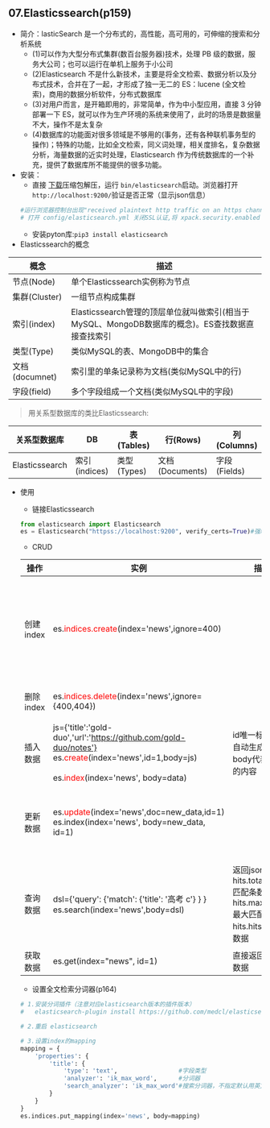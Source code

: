 ## 07.Elasticssearch(p159)
- 简介：lasticSearch 是一个分布式的，高性能，高可用的，可伸缩的搜索和分析系统
    - (1)可以作为大型分布式集群(数百台服务器)技术，处理 PB 级的数据，服务大公司；也可以运行在单机上服务于小公司
    - (2)Elasticsearch 不是什么新技术，主要是将全文检索、数据分析以及分布式技术，合并在了一起，才形成了独一无二的 ES：lucene (全文检索)，商用的数据分析软件，分布式数据库
    - (3)对用户而言，是开箱即用的，非常简单，作为中小型应用，直接 3 分钟部署一下 ES，就可以作为生产环境的系统来使用了，此时的场景是数据量不大，操作不是太复杂
    - (4)数据库的功能面对很多领域是不够用的(事务，还有各种联机事务型的操作)；特殊的功能，比如全文检索，同义词处理，相关度排名，复杂数据分析，海量数据的近实时处理，Elasticsearch 作为传统数据库的一个补充，提供了数据库所不能提供的很多功能。
- 安装：
    - 直接 [下载](https://www.elastic.co/cn/downloads/elasticsearch)压缩包解压，运行 `bin/elasticsearch`启动。浏览器打开`http://localhost:9200/`验证是否正常（显示json信息）
    ```python
    #运行浏览器控制台出现"received plaintext http traffic on an https channel, closing connection Netty4HttpChannel{localAddress=/[0:0:0:0:0:0:0:1]:9200"
    # 打开 config/elasticsearch.yml 关闭SSL认证,将 xpack.security.enabled 设置成 false
    ```
    - 安装pyton库:`pip3 install elasticsearch`
- Elasticssearch的概念

概念|描述
---|---
节点(Node)|单个Elasticssearch实例称为节点
集群(Cluster)|一组节点构成集群
索引(index)|Elasticssearch管理的顶层单位就叫做索引(相当于MySQL、MongoDB数据库的概念)。ES查找数据直接查找索引
类型(Type)|类似MySQL的表、MongoDB中的集合
文档(documnet)|索引里的单条记录称为文档(类似MySQL中的行)
字段(field)|多个字段组成一个文档(类似MySQL中的字段)


> 用关系型数据库的类比Elasticssearch:

关系型数据库| DB|表(Tables)|行(Rows)|列(Columns)
 ---|---|---|---|---
Elasticssearch|索引(indices)|类型(Types)|文档(Documents)|字段(Fields)

- 使用
    - 链接Elasticssearch
    ```python
    from elasticsearch import Elasticsearch
    es = Elasticsearch("httpss://localhost:9200", verify_certs=True)#强制SSL验证,注意"httpss".httpss://[user:pwd^]hostname:port
    ```

    - CRUD

    操作|实例|描述|其他
    ---|---|---|---
    创建index|es.<span style="color:red">indices.create</span>(index='news',ignore=400)||如果创建失败返回的`status=400`表示已经存在，ignore=400则忽略改错误否则抛异常
    删除index|es.<span style="color:red">indices.delete</span>(index='news',ignore={400,404})||404不存在（http code套进来了？）
    插入数据|js={'title':'gold-duo','url':'https://github.com/gold-duo/notes'}</br>es.<span style="color:red">create</span>(index='news',id=1,body=js)</br></br>es.<span style="color:red">index</span>(index='news', body=data)|id唯一标识(无则自动生成)，body代表文档的内容|es.create调用的是es.index
    更新数据|es.<span style="color:red">update</span>(index='news',doc=new_data,id=1)</font></br>es.index(index='news', body=new_data, id=1)||如上es.index既可插入又可更新，所以当数据不存在则更新
    查询数据|dsl={'query': {'match': {'title': '高考 c'} } }</br>es.search(index='news',body=dsl)|返回json:</br>hits.total.value:匹配条数</br>hits.max_score:最大匹配分数</br>hits.hits:匹配的数据|全文检索，所以这里设置的'高考 圆梦'，就是包含'高考'或者'圆梦'的数据
    获取数据|es.get(index="news",  id=1)|直接返回id=1的数据|

    - 设置全文检索分词器(p164)
    ```python
    # 1.安装分词插件（注意对应elasticsearch版本的插件版本）
    #   elasticsearch-plugin install https://github.com/medcl/elasticsearch-analysis-ik/releases/download/v8.11.3/elasticsearch-analysis-ik-8.11.3.zip

    # 2.重启 elasticsearch

    # 3.设置index的mapping
    mapping = {
        'properties': {
            'title': {
                'type': 'text',                 #字段类型
                'analyzer': 'ik_max_word',      #分词器
                'search_analyzer': 'ik_max_word'#搜索分词器，不指定默认用英文分词
            }
        }
    }
    es.indices.put_mapping(index='news', body=mapping)
    ```